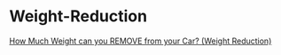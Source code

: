 # Weight-Reduction
[How Much Weight can you REMOVE from your Car? (Weight Reduction)](https://youtu.be/MCiNGmwopx4)
